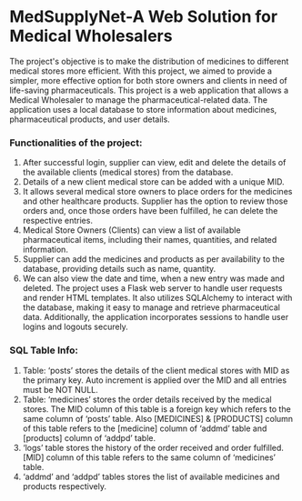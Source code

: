 # MedSupplyNet-A Web Solution for Medical Wholesalers
The project's objective is to make the distribution of medicines to different medical stores more efficient. With this project, we aimed to provide a simpler, more effective option for both store owners and clients in need of life-saving pharmaceuticals. 
This project is a web application that allows a Medical Wholesaler to manage the pharmaceutical-related data. The application uses a local database to store information about medicines, pharmaceutical products, and user details.
### Functionalities of the project:
1.	After successful login, supplier can view, edit and delete the details of the available clients (medical stores) from the database.
2.	Details of a new client medical store can be added with a unique MID. 
3.	It allows several medical store owners to place orders for the medicines and other healthcare products. Supplier has the option to review those orders and, once those orders have been fulfilled, he can delete the respective entries.
4.	Medical Store Owners (Clients) can view a list of available pharmaceutical items, including their names, quantities, and related information.
5.	Supplier can add the medicines and products as per availability to the database, providing details such as name, quantity.
6.	We can also view the date and time, when a new entry was made and deleted.
The project uses a Flask web server to handle user requests and render HTML templates. It also utilizes SQLAlchemy to interact with the database, making it easy to manage and retrieve pharmaceutical data. Additionally, the application incorporates sessions to handle user logins and logouts securely.
### SQL Table Info:
1.	Table: ‘posts’ stores the details of the client medical stores with MID as the primary key. Auto increment is applied over the MID and all entries must be NOT NULL.
2.	Table: ‘medicines’ stores the order details received by the medical stores. The MID column of this table is a foreign key which refers to the same column of ‘posts’ table. Also [MEDICINES] & [PRODUCTS] column of this table refers to the [medicine] column of ‘addmd’ table and [products] column of ‘addpd’ table.
3.	‘logs’ table stores the history of the order received and order fulfilled. [MID] column of this table refers to the same column of ‘medicines’ table.
4.	‘addmd’ and ‘addpd’ tables stores the list of available medicines and products respectively.
